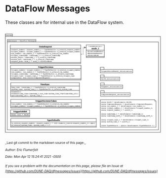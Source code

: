 # DataFlow Messages

These classes are for internal use in the DataFlow system.

![Class Diagrams](https://github.com/DUNE-DAQ/dfmessages/raw/develop/docs/dune_dataflow_messages.png)
-----

<font size="1">
_Last git commit to the markdown source of this page:_


_Author: Eric Flumerfelt_

_Date: Mon Apr 12 15:24:41 2021 -0500_

_If you see a problem with the documentation on this page, please file an Issue at [https://github.com/DUNE-DAQ/dfmessages/issues](https://github.com/DUNE-DAQ/dfmessages/issues)_
</font>
